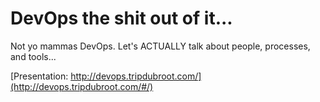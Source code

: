 # DevOps the shit out of it...

Not yo mammas DevOps. Let's ACTUALLY talk about people, processes, and tools...

[Presentation: http://devops.tripdubroot.com/](http://devops.tripdubroot.com/#/)